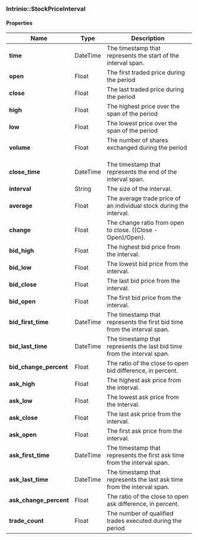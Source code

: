 

[//]: # (CLASS:Intrinio::StockPriceInterval)

[//]: # (KIND:object)

### Intrinio::StockPriceInterval

#### Properties

[//]: # (START_DEFINITION)

Name | Type | Description
------------ | ------------- | -------------
**time** | DateTime | The timestamp that represents the start of the interval span. &nbsp;
**open** | Float | The first traded price during the period &nbsp;
**close** | Float | The last traded price during the period &nbsp;
**high** | Float | The highest price over the span of the period &nbsp;
**low** | Float | The lowest price over the span of the period &nbsp;
**volume** | Float | The number of shares exchanged during the period &nbsp;
**close_time** | DateTime | The timestamp that represents the end of the interval span. &nbsp;
**interval** | String | The size of the interval. &nbsp;
**average** | Float | The average trade price of an individual stock during the interval. &nbsp;
**change** | Float | The change ratio from open to close.  ((Close - Open)/Open). &nbsp;
**bid_high** | Float | The highest bid price from the interval. &nbsp;
**bid_low** | Float | The lowest bid price from the interval. &nbsp;
**bid_close** | Float | The last bid price from the interval. &nbsp;
**bid_open** | Float | The first bid price from the interval. &nbsp;
**bid_first_time** | DateTime | The timestamp that represents the first bid time from the interval span. &nbsp;
**bid_last_time** | DateTime | The timestamp that represents the last bid time from the interval span. &nbsp;
**bid_change_percent** | Float | The ratio of the close to open bid difference, in percent. &nbsp;
**ask_high** | Float | The highest ask price from the interval. &nbsp;
**ask_low** | Float | The lowest ask price from the interval. &nbsp;
**ask_close** | Float | The last ask price from the interval. &nbsp;
**ask_open** | Float | The first ask price from the interval. &nbsp;
**ask_first_time** | DateTime | The timestamp that represents the first ask time from the interval span. &nbsp;
**ask_last_time** | DateTime | The timestamp that represents the last ask time from the interval span. &nbsp;
**ask_change_percent** | Float | The ratio of the close to open ask difference, in percent. &nbsp;
**trade_count** | Float | The number of qualified trades executed during the period &nbsp;

[//]: # (END_DEFINITION)



